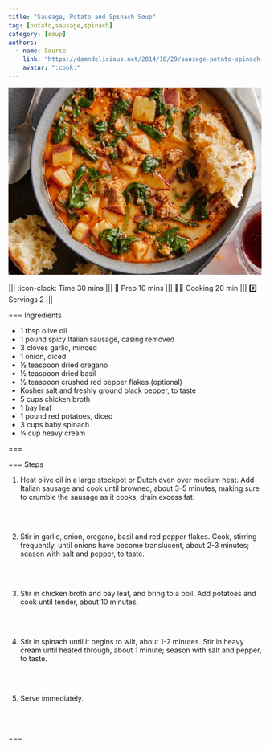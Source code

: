 ```yaml
---
title: "Sausage, Potato and Spinach Soup"
tag: [potato,sausage,spinach]
category: [soup]
authors:
  - name: Source
    link: "https://damndelicious.net/2014/10/29/sausage-potato-spinach-soup/"
    avatar: ":cook:"
---
```


![](img/sausage-potato-spinach.jpg)

||| :icon-clock: Time
30 mins
||| :knife: Prep
10 mins
||| :cook: Cooking
20 min
||| :hash: Servings
2
|||

=== Ingredients

- 1 tbsp olive oil
- 1 pound spicy Italian sausage, casing removed
- 3 cloves garlic, minced
- 1 onion, diced
- ½ teaspoon dried oregano
- ½ teaspoon dried basil
- ½ teaspoon crushed red pepper flakes (optional)
- Kosher salt and freshly ground black pepper, to taste
- 5 cups chicken broth
- 1 bay leaf
- 1 pound red potatoes, diced
- 3 cups baby spinach
- ¼ cup heavy cream

===

=== Steps

1. Heat olive oil in a large stockpot or Dutch oven over medium heat. Add Italian sausage and cook until browned, about 3-5 minutes, making sure to crumble the sausage as it cooks; drain excess fat.
<br>
<br>

2. Stir in garlic, onion, oregano, basil and red pepper flakes. Cook, stirring frequently, until onions have become translucent, about 2-3 minutes; season with salt and pepper, to taste.
<br>
<br>

3. Stir in chicken broth and bay leaf, and bring to a boil. Add potatoes and cook until tender, about 10 minutes.
<br>
<br>

4. Stir in spinach until it begins to wilt, about 1-2 minutes. Stir in heavy cream until heated through, about 1 minute; season with salt and pepper, to taste.
<br>
<br>

5. Serve immediately.
<br>
<br>

===
